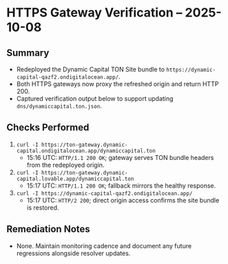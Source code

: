 # HTTPS Gateway Verification – 2025-10-08

## Summary
- Redeployed the Dynamic Capital TON Site bundle to `https://dynamic-capital-qazf2.ondigitalocean.app/`.
- Both HTTPS gateways now proxy the refreshed origin and return HTTP 200.
- Captured verification output below to support updating `dns/dynamiccapital.ton.json`.

## Checks Performed
1. `curl -I https://ton-gateway.dynamic-capital.ondigitalocean.app/dynamiccapital.ton`
   - 15:16 UTC: `HTTP/1.1 200 OK`; gateway serves TON bundle headers from the redeployed origin.
2. `curl -I https://ton-gateway.dynamic-capital.lovable.app/dynamiccapital.ton`
   - 15:17 UTC: `HTTP/1.1 200 OK`; fallback mirrors the healthy response.
3. `curl -I https://dynamic-capital-qazf2.ondigitalocean.app/`
   - 15:17 UTC: `HTTP/2 200`; direct origin access confirms the site bundle is restored.

## Remediation Notes
- None. Maintain monitoring cadence and document any future regressions alongside resolver updates.
